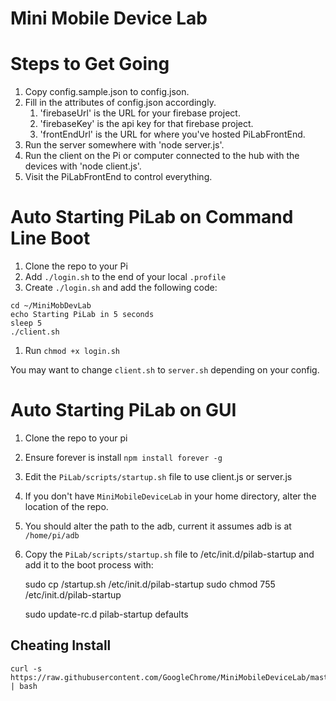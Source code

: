 Mini Mobile Device Lab
======================

# Steps to Get Going

1. Copy config.sample.json to config.json.
2. Fill in the attributes of config.json accordingly.
    1. 'firebaseUrl' is the URL for your firebase project.
    2. 'firebaseKey' is the api key for that firebase project.
    3. 'frontEndUrl' is the URL for where you've hosted PiLabFrontEnd.
3. Run the server somewhere with 'node server.js'.
4. Run the client on the Pi or computer connected to the hub with the devices with 'node client.js'.
5. Visit the PiLabFrontEnd to control everything.


# Auto Starting PiLab on Command Line Boot

1. Clone the repo to your Pi
1. Add `./login.sh` to the end of your local `.profile`
1. Create `./login.sh` and add the following code:
```
cd ~/MiniMobDevLab
echo Starting PiLab in 5 seconds
sleep 5
./client.sh
```
1. Run `chmod +x login.sh` 

You may want to change `client.sh` to `server.sh` depending on your config.

# Auto Starting PiLab on GUI

1. Clone the repo to your pi
1. Ensure forever is install `npm install forever -g`
1. Edit the `PiLab/scripts/startup.sh` file to use client.js or server.js 
1. If you don't have `MiniMobileDeviceLab` in your home directory, alter the location of the repo.
1. You should alter the path to the adb, current it assumes adb is at `/home/pi/adb`
1. Copy the `PiLab/scripts/startup.sh` file to /etc/init.d/pilab-startup and add it to the boot process with:

    sudo cp <path>/startup.sh /etc/init.d/pilab-startup
    sudo chmod 755 /etc/init.d/pilab-startup

    sudo update-rc.d pilab-startup defaults

## Cheating Install

    curl -s https://raw.githubusercontent.com/GoogleChrome/MiniMobileDeviceLab/master/PiLab/scripts/install.sh | bash
